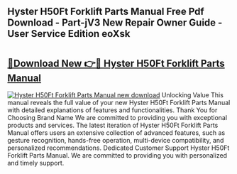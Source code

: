 ## Hyster H50Ft Forklift Parts Manual Free Pdf Download - Part-jV3 New Repair Owner Guide - User Service Edition eoXsk

# <h2><a href="http://bc77051.oget.top/?id=Hyster+H50Ft+Forklift+Parts+Manual">🔗Download New 👉🔴 Hyster H50Ft Forklift Parts Manual</a></h2>

[![Hyster H50Ft Forklift Parts Manual new download](https://i.imgur.com/5g1atiW.png)](http://bc77051.oget.top/?id=Hyster+H50Ft+Forklift+Parts+Manual)
Unlocking Value This manual reveals the full value of your new Hyster H50Ft Forklift Parts Manual with detailed explanations of features and functionalities. Thank You for Choosing Brand Name We are committed to providing you with exceptional products and services. The latest iteration of Hyster H50Ft Forklift Parts Manual offers users an extensive collection of advanced features, such as gesture recognition, hands-free operation, multi-device compatibility, and personalized recommendations. Dedicated Customer Support Hyster H50Ft Forklift Parts Manual. We are committed to providing you with personalized and timely support.
